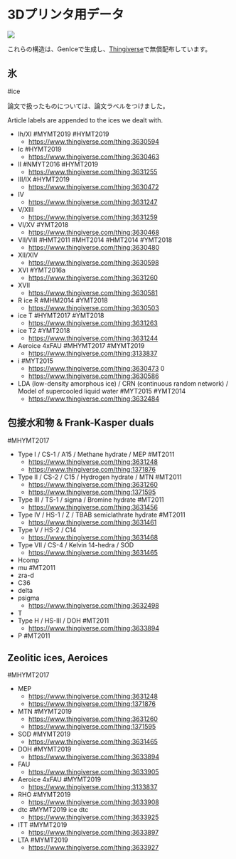 # 3Dプリンタ用データ

![](https://i.gyazo.com/936aabbe84fa478443890bae6d78a875.png)

これらの構造は、GenIceで生成し、[Thingiverse](https://thingiverse.com)で無償配布しています。





## 氷

#ice

論文で扱ったものについては、論文ラベルをつけました。

Article labels are appended to the ices we dealt with.


* Ih/XI #MYMT2019 #HYMT2019
  * https://www.thingiverse.com/thing:3630594
* Ic #HYMT2019
  * https://www.thingiverse.com/thing:3630463
* II #NMYT2016 #HYMT2019
  * https://www.thingiverse.com/thing:3631255
* III/IX #HYMT2019
  * https://www.thingiverse.com/thing:3630472
* IV
  * https://www.thingiverse.com/thing:3631247
* V/XIII
  * https://www.thingiverse.com/thing:3631259
* VI/XV #YMT2018
  * https://www.thingiverse.com/thing:3630468
* VII/VIII #HMT2011 #MHT2014 #HMT2014 #YMT2018
  * https://www.thingiverse.com/thing:3630480
* XII/XIV
  * https://www.thingiverse.com/thing:3630598
* XVI #YMT2016a
  * https://www.thingiverse.com/thing:3631260
* XVII
  * https://www.thingiverse.com/thing:3630581
* R ice R  #MHM2014 #YMT2018
  * https://www.thingiverse.com/thing:3630503
* ice T #HYMT2017 #YMT2018
  * https://www.thingiverse.com/thing:3631263
* ice T2  #YMT2018
  * https://www.thingiverse.com/thing:3631244
* Aeroice 4xFAU #MHYMT2017 #MYMT2019
  * https://www.thingiverse.com/thing:3133837
* i  #MYT2015
  * https://www.thingiverse.com/thing:3630473
0 
  * https://www.thingiverse.com/thing:3630586
* LDA (low-density amorphous ice) / CRN (continuous random network) / Model of supercooled liquid water #MYT2015 #YMT2014
  * https://www.thingiverse.com/thing:3632484



## 包接水和物 & Frank-Kasper duals

#MHYMT2017


* Type I / CS-1 / A15 / Methane hydrate / MEP #MT2011
  * https://www.thingiverse.com/thing:3631248
  * https://www.thingiverse.com/thing:1371876
* Type II / CS-2 / C15 / Hydrogen hydrate / MTN #MT2011
  * https://www.thingiverse.com/thing:3631260 
  * https://www.thingiverse.com/thing:1371595
* Type III / TS-1 / sigma / Bromine hydrate  #MT2011
  * https://www.thingiverse.com/thing:3631456
* Type IV / HS-1 / Z / TBAB semiclathrate hydrate #MT2011
  * https://www.thingiverse.com/thing:3631461
* Type V / HS-2 / C14
  * https://www.thingiverse.com/thing:3631468
* Type VII / CS-4 / Kelvin 14-hedra / SOD
  * https://www.thingiverse.com/thing:3631465
* Hcomp
* mu #MT2011
* zra-d
* C36
* delta
* psigma
  * https://www.thingiverse.com/thing:3632498
* T
* Type H / HS-III / DOH  #MT2011
  * https://www.thingiverse.com/thing:3633894
* P  #MT2011



## Zeolitic ices, Aeroices

#MHYMT2017


* MEP
  * https://www.thingiverse.com/thing:3631248
  * https://www.thingiverse.com/thing:1371876
* MTN #MYMT2019
  * https://www.thingiverse.com/thing:3631260 
  * https://www.thingiverse.com/thing:1371595
* SOD #MYMT2019
  * https://www.thingiverse.com/thing:3631465
* DOH #MYMT2019
  * https://www.thingiverse.com/thing:3633894
* FAU
  * https://www.thingiverse.com/thing:3633905
* Aeroice 4xFAU #MYMT2019
  * https://www.thingiverse.com/thing:3133837
* RHO #MYMT2019
  * https://www.thingiverse.com/thing:3633908
* dtc #MYMT2019 ice dtc
  * https://www.thingiverse.com/thing:3633925
* ITT #MYMT2019
  * https://www.thingiverse.com/thing:3633897
* LTA #MYMT2019
  * https://www.thingiverse.com/thing:3633927





